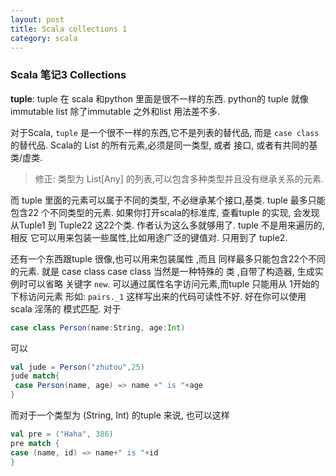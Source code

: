 ```yaml
---
layout: post
title: Scala collections 1
category: scala
--- 
```

### Scala 笔记3 Collections

**tuple**: tuple 在 scala 和python 里面是很不一样的东西.
python的 tuple 就像 immutable list 除了immutable 之外和list 用法差不多.

对于Scala, `tuple` 是一个很不一样的东西,它不是列表的替代品, 而是 `case class` 的替代品.
Scala的 List 的所有元素,必须是同一类型, 或者 接口, 或者有共同的基类/虚类.

> 修正: 类型为 List[Any] 的列表,可以包含多种类型并且没有继承关系的元素. 

而 tuple 里面的元素可以属于不同的类型, 不必继承某个接口,基类. 
tuple  最多只能包含22 个不同类型的元素. 如果你打开scala的标准库, 查看tuple 的实现, 会发现 从Tuple1 到 Tuple22 这22个类. 作者认为这么多就够用了.
tuple 不是用来遍历的, 相反 它可以用来包装一些属性,比如用途广泛的键值对. 只用到了 tuple2.

还有一个东西跟tuple 很像,也可以用来包装属性 ,而且 同样最多只能包含22个不同的元素. 就是 case class 
case class 当然是一种特殊的 类 ,自带了构造器, 生成实例时可以省略 关键字 `new`. 可以通过属性名字访问元素,而tuple 只能用从 1开始的下标访问元素 形如: `pairs._1` 这样写出来的代码可读性不好.
好在你可以使用 scala 淫荡的 模式匹配.
对于 

```scala
case class Person(name:String, age:Int)
```

可以

```scala
val jude = Person("zhutou",25)
jude match{
 case Person(name, age) => name +" is "+age
}
```

而对于一个类型为 (String, Int) 的tuple 来说, 也可以这样

```scala
val pre = ("Haha", 386)
pre match {
case (name, id) => name+" is "+id
}
```


